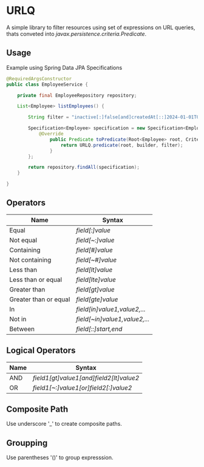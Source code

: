 # URLQ

A simple library to filter resources using set of expressions on URL queries,
thats conveted into *javax.persistence.criteria.Predicate*.

## Usage

Example using Spring Data JPA Specifications

```java
@RequiredArgsConstructor
public class EmployeeService {

    private final EmployeeRepository repository;

    List<Employee> listEmployees() {

        String filter = "inactive[:]false[and]createdAt[::]2024-01-01T00:00:00,2024-08-31T00:00:00"

        Specification<Employee> specification = new Specification<Employee>() {
            @Override
                public Predicate toPredicate(Root<Employee> root, CriteriaQuery<?> cQuery, CriteriaBuilder builder) {
                    return URLQ.predicate(root, builder, filter);
                }
        };

        return repository.findAll(specification);
    }

}
```

## Operators

Name                      | Syntax
--------------------------|-----------
Equal                     | *field[:]value*
Not equal                 | *field[~:]value*
Containing                | *field[#]value*
Not containing            | *field[~#]value*
Less than                 | *field[lt]value*
Less than or equal        | *field[lte]value*
Greater than              | *field[gt]value*
Greater than or equal     | *field[gte]value*
In                        | *field[in]value1,value2,...*
Not in                    | *field[~in]value1,value2,...*
Between                   | *field[::]start,end*

## Logical Operators

Name                      | Syntax
--------------------------|-----------
AND                       | *field1[gt]value1[and]field2[lt]value2*
OR                        | *field1[~:]value1[or]field2[:]value2*

## Composite Path

Use underscore '_' to create composite paths.

## Groupping
Use parentheses '()' to group expresssion.

